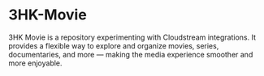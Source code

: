 # 3HK-Movie
3HK Movie is a repository experimenting with Cloudstream integrations. It provides a flexible way to explore and organize movies, series, documentaries, and more — making the media experience smoother and more enjoyable.
